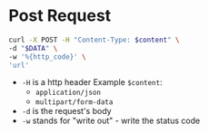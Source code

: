 # Post Request
``` sh
curl -X POST -H "Content-Type: $content" \
-d "$DATA" \
-w '%{http_code}' \
'url'
```
- `-H` is a http header
    Example `$content`:
    - `application/json`
    - `multipart/form-data`
- `-d` is the request's body
- `-w` stands for "write out" - write the status code

